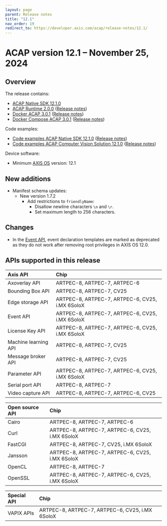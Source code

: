 ```yaml
---
layout: page
parent: Release notes
title: "12.1"
nav_order: 19
redirect_to: https://developer.axis.com/acap/release-notes/12.1/
---
```


# ACAP version 12.1 – November 25, 2024

## Overview

The release contains:

- [ACAP Native SDK 12.1.0](https://github.com/AxisCommunications/acap-native-sdk/releases/tag/12.1.0)
- [ACAP Runtime 2.0.0](https://github.com/AxisCommunications/acap-runtime/tree/2.0.0)
  ([Release notes](https://github.com/AxisCommunications/acap-runtime/releases/tag/2.0.0))
- [Docker ACAP 3.0.1](https://github.com/AxisCommunications/docker-acap/tree/3.0.1)
  ([Release notes](https://github.com/AxisCommunications/docker-acap/releases/tag/3.0.1))
- [Docker Compose ACAP 3.0.1](https://github.com/AxisCommunications/docker-compose-acap/tree/3.0.1)
  ([Release notes](https://github.com/AxisCommunications/docker-compose-acap/releases/tag/3.0.1))

Code examples:

- [Code examples ACAP Native SDK 12.1.0](https://github.com/AxisCommunications/acap-native-sdk-examples/tree/12.1.0)
  ([Release notes](https://github.com/AxisCommunications/acap-native-sdk-examples/releases/tag/12.1.0))
- [Code examples ACAP Computer Vision Solution 12.1.0](https://github.com/AxisCommunications/acap-computer-vision-sdk-examples/tree/12.1.0)
  ([Release notes](https://github.com/AxisCommunications/acap-computer-vision-sdk-examples/releases/tag/12.1.0))

Device software:

- Minimum [AXIS OS](https://www.axis.com/support/device-software) version: 12.1

## New additions

- Manifest schema updates:
  - New version 1.7.2
    - Add restrictions to `friendlyName`:
      - Disallow newline characters `\n` and `\r`.
      - Set maximum length to 256 characters.

## Changes

- In the [Event API](https://axiscommunications.github.io/acap-documentation/docs/api/native-sdk-api.html#event-api), event declaration templates are marked as deprecated as they do not work after removing root privileges in AXIS OS 12.0.

## APIs supported in this release

Axis API             | Chip
:--                  | :--
Axoverlay API        | ARTPEC-8, ARTPEC-7, ARTPEC-6
Bounding Box API     | ARTPEC-8, ARTPEC-7, CV25
Edge storage API     | ARTPEC-8, ARTPEC-7, ARTPEC-6, CV25, i.MX 6SoloX
Event API            | ARTPEC-8, ARTPEC-7, ARTPEC-6, CV25, i.MX 6SoloX
License Key API      | ARTPEC-8, ARTPEC-7, ARTPEC-6, CV25, i.MX 6SoloX
Machine learning API | ARTPEC-8, ARTPEC-7, CV25
Message broker API   | ARTPEC-8, ARTPEC-7, CV25
Parameter API        | ARTPEC-8, ARTPEC-7, ARTPEC-6, CV25, i.MX 6SoloX
Serial port API      | ARTPEC-8, ARTPEC-7
Video capture API    | ARTPEC-8, ARTPEC-7, ARTPEC-6, CV25

Open source API      | Chip
:--                  | :--
Cairo                | ARTPEC-8, ARTPEC-7, ARTPEC-6
Curl                 | ARTPEC-8, ARTPEC-7, ARTPEC-6, CV25, i.MX 6SoloX
FastCGI              | ARTPEC-8, ARTPEC-7, CV25, i.MX 6SoloX
Jansson              | ARTPEC-8, ARTPEC-7, ARTPEC-6, CV25, i.MX 6SoloX
OpenCL               | ARTPEC-8, ARTPEC-7
OpenSSL              | ARTPEC-8, ARTPEC-7, ARTPEC-6, CV25, i.MX 6SoloX

Special API          | Chip
:--                  | :--
VAPIX APIs           | ARTPEC-8, ARTPEC-7, ARTPEC-6, CV25, i.MX 6SoloX

